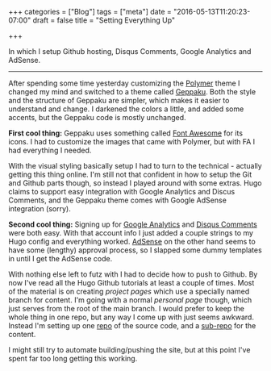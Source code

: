 +++
categories = ["Blog"]
tags = ["meta"]
date = "2016-05-13T11:20:23-07:00"
draft = false
title = "Setting Everything Up"

+++

In which I setup Github hosting, Disqus Comments, Google Analytics and AdSense.
<!--more-->
<hr/>

After spending some time yesterday customizing the
[Polymer](http://themes.gohugo.io/polymer/) theme I changed my mind and switched
to a theme called [Geppaku](http://themes.gohugo.io/hugo-theme-geppaku/).
Both the style and the structure of Geppaku are simpler, which makes it easier
to understand and change. I darkened the colors a little, and added some
accents, but the Geppaku code is mostly unchanged.

**First cool thing:** Geppaku uses something called
[Font Awesome](http://fontawesome.io/) for its icons. I had to customize the
images that came with Polymer, but with FA I had everything I needed.

With the visual styling basically setup I had to turn to the technical -
actually getting this thing online. I'm still not that confident in how to setup
the Git and Github parts though, so instead I played around with some
extras. Hugo claims to support easy integration with Google Analytics and Discus
Comments, and the Geppaku theme comes with Google AdSense integration (sorry).

**Second cool thing:** Signing up for
[Google Analytics](https://www.google.com/analytics/) and
[Disqus Comments](https://publishers.disqus.com/engage) were both easy.
With that account info I just added a couple strings to my Hugo config and
everything worked. [AdSense](https://www.google.com/adsense/) on the other
hand seems to have some (lengthy) approval process, so I slapped some dummy
templates in until I get the AdSense code.

With nothing else left to futz with I had to decide how to push to Github. By
now I've read all the Hugo Github tutorials at least a couple of times. Most of
the material is on creating *project pages* which use a specially named branch
for content. I'm going with a normal *personal page* though, which just serves
from the root of the main branch. I would prefer to keep the whole thing in one
repo, but any way I come up with just seems awkward. Instead I'm setting
up one [repo](https://github.com/kitsu/blog) of the source code, and a
[sub-repo](https://github.com/kitsu/kitsu.github.io) for the content.

I might still try to automate building/pushing the site, but at this point I've
spent far too long getting this working.
